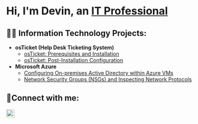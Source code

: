 <h1>Hi, I'm Devin, an <a href="https://linkedin.com/in/devinwilliamstech">IT Professional</a></h1>

<h2>👨‍💻 Information Technology Projects:</h2>

- <b>osTicket (Help Desk Ticketing System)</b>
  - [osTicket: Prerequisites and Installation](https://github.com/DevinWilliamsIT/osticket-prereqs)
  - [osTicket: Post-Installation Configuration](https://github.com/DevinWilliamsIT/post-install-config)
- <b>Microsoft Azure</b>
  - [Configuring On-premises Active Directory within Azure VMs](https://github.com/DevinWilliamsIT/configure-ad)
  - [Network Security Groups (NSGs) and Inspecting Network Protocols](https://github.com/DevinWilliamsIT/azure-network-protocols)

<h2>🤳Connect with me:</h2>

[<img align="left" alt="Devin | LinkedIn" width="22px" src="https://cdn.jsdelivr.net/npm/simple-icons@v3/icons/linkedin.svg" />][linkedin]

[linkedin]: https://linkedin.com/in/devinwilliamstech
